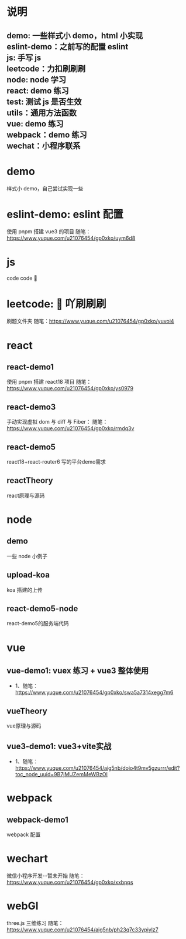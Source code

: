 # 说明
demo: 一些样式小 demo，html 小实现<br/>
eslint-demo：之前写的配置 eslint<br/>
js: 手写 js<br/>
leetcode：力扣刷刷刷<br/>
node: node 学习<br/>
react: demo 练习<br/>
test: 测试 js 是否生效<br/>
utils：通用方法函数<br/>
vue: demo 练习<br/>
webpack：demo 练习<br/>
wechat：小程序联系<br/>
---

# demo

样式小 demo，自己尝试实现一些
# eslint-demo: eslint 配置

使用 pnpm 搭建 vue3 的项目
随笔：https://www.yuque.com/u21076454/gp0xko/uym6d8
# js

code code 🤖️

# leetcode: 🐛 吖刷刷刷

刷题文件夹
随笔：https://www.yuque.com/u21076454/gp0xko/yuvoi4



# react

## react-demo1

使用 pnpm 搭建 react18 项目
随笔：https://www.yuque.com/u21076454/gp0xko/ys0979

## react-demo3

手动实现虚拟 dom 与 diff 与 Fiber：
随笔：https://www.yuque.com/u21076454/gp0xko/rmdq3v

## react-demo5
react18+react-router6 写的平台demo需求

## reactTheory
react原理与源码

# node

## demo

一些 node 小例子

## upload-koa
koa 搭建的上传

## react-demo5-node
react-demo5的服务端代码

# vue

## vue-demo1: vuex 练习 + vue3 整体使用

- 1、随笔：https://www.yuque.com/u21076454/gp0xko/swa5a7314xegg7m6
## vueTheory
vue原理与源码

## vue3-demo1: vue3+vite实战
- 1、随笔：https://www.yuque.com/u21076454/aig5nb/doio4t9mv5gzurrr/edit?toc_node_uuid=9B7jMUZemMeWBzOI

# webpack

## webpack-demo1

webpack 配置

# wechart

微信小程序开发--暂未开始
随笔：https://www.yuque.com/u21076454/gp0xko/xxbpps


# webGl
three.js 三维练习
随笔：https://www.yuque.com/u21076454/aig5nb/ph23q7c33ypiylz7
